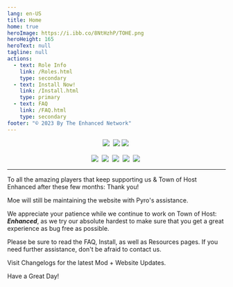 ```yaml
---
lang: en-US
title: Home
home: true
heroImage: https://i.ibb.co/8NtHzhP/TOHE.png
heroHeight: 165
heroText: null
tagline: null
actions:
  - text: Role Info
    link: /Roles.html
    type: secondary
  - text: Install Now!
    link: /Install.html
    type: primary
  - text: FAQ
    link: /FAQ.html
    type: secondary
footer: "© 2023 By The Enhanced Network"
---
```


<center>
<a href="https://discord.gg/ten" target="_blank"><img src="https://img.shields.io/badge/Discord%20-%231DA1F2.svg?&style=for-the-badge&logo=discord&logoColor=white&color=5662f6"/></a>&nbsp; <a href="https://weareten.ca/TOHE/" target="_blank"><img src="https://img.shields.io/badge/Main%20Website-E4405F?style=for-the-badge&logo=pkgsrc&logoColor=black&color=ffd4ec"/></a> <a href="https://github.com/0xDrMoe/TownofHost-Enhanced" target="_blank"><img src="https://img.shields.io/badge/Github%20-%231DA1F2.svg?&style=for-the-badge&logo=github&logoColor=white&color=181717"/></a>&nbsp;<br><br>
<a href="https://www.tiktok.com/@TOHEnhanced" target="_blank"><img src="https://img.shields.io/badge/TikTok%20-%231DA1F2.svg?&style=for-the-badge&logo=tiktok&logoColor=white&color=000000"/></a>&nbsp; <a href="https://twitter.com/TOHEnhanced" target="_blank"><img src="https://img.shields.io/badge/Twitter%20(X)%20-%231DA1F2.svg?&style=for-the-badge&logo=x&logoColor=white&color=1DA1F2"/></a>&nbsp; <a href="https://www.reddit.com/r/TOHE/" target="_blank"><img src="https://img.shields.io/badge/Reddit%20-%231DA1F2.svg?&style=for-the-badge&logo=reddit&logoColor=white&color=ff4404"/></a>&nbsp; <a href="https://www.youtube.com/@TOHEnhanced" target="_blank"><img src="https://img.shields.io/badge/YouTube%20-%231DA1F2.svg?&style=for-the-badge&logo=youtube&logoColor=white&color=FF0000"/></a>&nbsp; <a href="https://www.instagram.com/tohenhanced/" target="_blank"><img src="https://img.shields.io/badge/Instagram-E4405F?style=for-the-badge&logo=instagram&logoColor=white&color=F56040"/></a>&nbsp;
</center>

---
<p>To all the amazing players that keep supporting us & Town of Host Enhanced after these few months: Thank you!</p>
<p>Moe will still be maintaining the website with Pyro's assistance.</p>
<p>We appreciate your patience while we continue to work on Town of Host: <i><b>Enhanced</b></i>, as we try our absolute hardest to make sure that you get a great experience as bug free as possible.</p>
<p>Please be sure to read the FAQ, Install, as well as Resources pages. If you need further assistance, don't be afraid to contact us.</p>
<p>Visit Changelogs for the latest Mod + Website Updates.</p>
<p>Have a Great Day!</p>